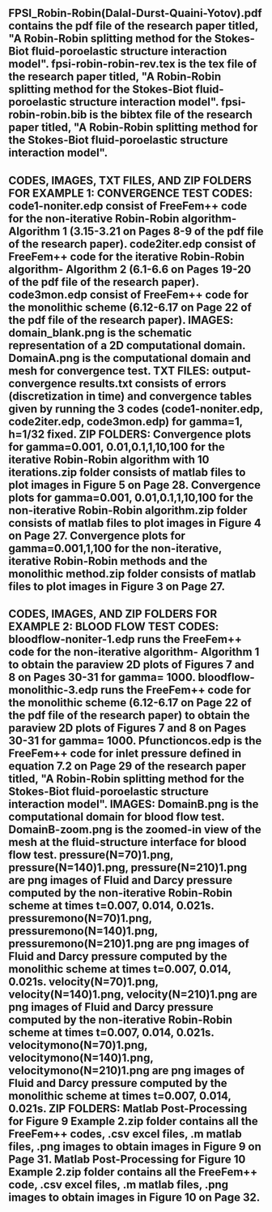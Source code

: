 FPSI_Robin-Robin(Dalal-Durst-Quaini-Yotov).pdf contains the pdf file of the research paper titled, "A Robin-Robin splitting method for the Stokes-Biot fluid-poroelastic
 structure interaction model".
fpsi-robin-robin-rev.tex is the tex file of the research paper titled, "A Robin-Robin splitting method for the Stokes-Biot fluid-poroelastic
 structure interaction model".
fpsi-robin-robin.bib is the bibtex file of the research paper titled, "A Robin-Robin splitting method for the Stokes-Biot fluid-poroelastic
 structure interaction model".
-----------------------------------------------------------------------------------------------------------------------------------------------------------------------------------------------------------
CODES, IMAGES, TXT FILES, AND ZIP FOLDERS FOR EXAMPLE 1: CONVERGENCE TEST
CODES:
code1-noniter.edp consist of FreeFem++ code for the non-iterative Robin-Robin algorithm- Algorithm 1 (3.15-3.21 on Pages 8-9 of the pdf file of the research paper).
code2iter.edp consist of FreeFem++ code for the iterative Robin-Robin algorithm- Algorithm 2 (6.1-6.6 on Pages 19-20 of the pdf file of the research paper).
code3mon.edp consist of FreeFem++ code for the monolithic scheme (6.12-6.17 on Page 22 of the pdf file of the research paper).
IMAGES:
domain_blank.png is the schematic representation of a 2D computational domain.
DomainA.png is the computational domain and mesh for convergence test.
TXT FILES:
output-convergence results.txt consists of errors (discretization in time) and convergence tables given by running the 3 codes (code1-noniter.edp, code2iter.edp, code3mon.edp) for gamma=1, h=1/32 fixed.
ZIP FOLDERS:
Convergence plots for gamma=0.001, 0.01,0.1,1,10,100 for the iterative Robin-Robin algorithm with 10 iterations.zip folder consists of matlab 
   files to plot images in Figure 5 on Page 28.
Convergence plots for gamma=0.001, 0.01,0.1,1,10,100 for the non-iterative Robin-Robin algorithm.zip folder consists of matlab 
   files to plot images in Figure 4 on Page 27.
Convergence plots for gamma=0.001,1,100 for the non-iterative, iterative Robin-Robin methods and the monolithic method.zip folder consists of matlab 
   files to plot images in Figure 3 on Page 27.
-----------------------------------------------------------------------------------------------------------------------------------------------------------------------------------------------------------
CODES, IMAGES, AND ZIP FOLDERS FOR EXAMPLE 2: BLOOD FLOW TEST
CODES:
bloodflow-noniter-1.edp runs the FreeFem++ code for the non-iterative algorithm- Algorithm 1 to obtain the paraview 2D plots of Figures 7 and 8 on Pages 30-31 for 
   gamma= 1000.
bloodflow-monolithic-3.edp runs the FreeFem++ code for the monolithic scheme (6.12-6.17 on Page 22 of the pdf file of the research paper) to obtain the paraview 2D plots 
  of Figures 7 and 8 on Pages 30-31 for gamma= 1000.
Pfunctioncos.edp is the FreeFem++ code for inlet pressure defined in equation 7.2 on Page 29 of the research paper titled, 
  "A Robin-Robin splitting method for the Stokes-Biot fluid-poroelastic structure interaction model".
IMAGES:
DomainB.png is the computational domain for blood flow test.
DomainB-zoom.png is the zoomed-in view of the mesh at the fluid-structure interface for blood flow test.
pressure(N=70)1.png, pressure(N=140)1.png, pressure(N=210)1.png are png images of Fluid and Darcy pressure computed by the non-iterative Robin-Robin scheme 
  at times t=0.007, 0.014, 0.021s.
pressuremono(N=70)1.png, pressuremono(N=140)1.png, pressuremono(N=210)1.png are png images of Fluid and Darcy pressure computed by the monolithic scheme 
  at times t=0.007, 0.014, 0.021s.
velocity(N=70)1.png, velocity(N=140)1.png, velocity(N=210)1.png are png images of Fluid and Darcy pressure computed by the non-iterative Robin-Robin scheme 
  at times t=0.007, 0.014, 0.021s.
velocitymono(N=70)1.png, velocitymono(N=140)1.png, velocitymono(N=210)1.png are png images of Fluid and Darcy pressure computed by the monolithic scheme 
  at times t=0.007, 0.014, 0.021s.
ZIP FOLDERS:
Matlab Post-Processing for Figure 9 Example 2.zip folder contains all the FreeFem++ codes, .csv excel files, .m matlab files, .png images to obtain images in Figure 9 on Page 31.
Matlab Post-Processing for Figure 10 Example 2.zip folder contains all the FreeFem++ code, .csv excel files, .m matlab files, .png images to obtain images in Figure 10 on Page 32.
-----------------------------------------------------------------------------------------------------------------------------------------------------------------------------------------------------------
